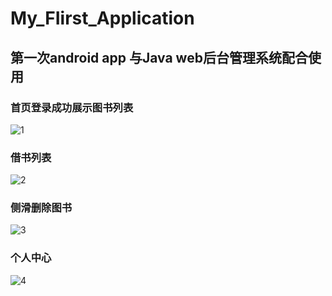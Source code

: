 # My_FIirst_Application
## 第一次android app 与Java web后台管理系统配合使用  
### 首页登录成功展示图书列表
![1](https://github.com/xhy1017/My_FIirst_Application/blob/master/Screenshot_20220516_222032_com.example.myfiirstapplication.jpg)  
### 借书列表
![2](https://github.com/xhy1017/My_FIirst_Application/blob/master/Screenshot_20220516_222036_com.example.myfiirstapplication.jpg)  
### 侧滑删除图书
![3](https://github.com/xhy1017/My_FIirst_Application/blob/master/Screenshot_20220516_222040_com.example.myfiirstapplication.jpg)  
### 个人中心
![4](https://github.com/xhy1017/My_FIirst_Application/blob/master/Screenshot_20220516_222446_com.example.myfiirstapplication.jpg)
